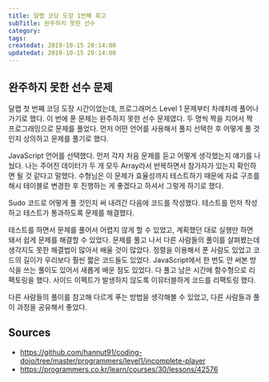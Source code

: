 ```yaml
---
title: 달랩 코딩 도장 1번째 회고
subTitle: 완주하지 못한 선수
category: 
tags: 
createdat: 2019-10-15 20:14:00
updatedat: 2019-10-15 20:14:00
---
```


## 완주하지 못한 선수 문제

달랩 첫 번째 코딩 도장 시간이었는데, 프로그래머스 Level 1 문제부터 차례차례 풀어나가기로 했다. 이 번에 푼 문제는 완주하지 못한 선수 문제였다. 두 명씩 짝을 지어서 짝 프로그래밍으로 문제를 풀었다. 먼저 어떤 언어를 사용해서 풀지 선택한 후 어떻게 풀 것인지 상의하고 문제를 풀기로 했다.  

JavaScript 언어를 선택했다. 먼저 각자 처음 문제를 듣고 어떻게 생각했는지 얘기를 나눴다. 나는 주어진 데이터가 두 개 모두 Array라서 반복하면서 참가자가 있는지 확인하면 될 것 같다고 말했다. 수형님은 이 문제가 효율성까지 테스트하기 때문에 자료 구조를 해시 테이블로 변경한 후 진행하는 게 좋겠다고 하셔서 그렇게 하기로 했다.

Sudo 코드로 어떻게 풀 것인지 써 내려간 다음에 코드를 작성했다. 테스트를 먼저 작성하고 테스트가 통과하도록 문제를 해결했다.  

테스트를 하면서 문제를 풀어서 어렵지 않게 할 수 있었고, 계획했던 대로 실행만 하면 돼서 쉽게 문제를 해결할 수 있었다. 문제를 풀고 나서 다른 사람들의 풀이를 살펴봤는데 생각지도 못한 해결법이 많아서 배울 것이 많았다. 정렬을 이용해서 푼 사람도 있었고 코드의 길이가 우리보다 훨씬 짧은 코드들도 있었다. JavaScript에서 한 번도 안 써본 방식을 쓰는 풀이도 있어서 새롭게 배운 점도 있었다. 다 풀고 남은 시간에 함수형으로 리팩토링을 했다. 사이드 이펙트가 발생하지 않도록 이뮤터블하게 코드를 리팩토링 했다.  

다른 사람들의 풀이를 참고해 다르게 푸는 방법을 생각해볼 수 있었고, 다른 사람들과 풀이 과정을 공유해서 좋았다.

## Sources

* <https://github.com/hannut91/coding-dojo/tree/master/programmers/level1/incomplete-player>
* <https://programmers.co.kr/learn/courses/30/lessons/42576>